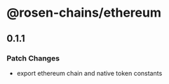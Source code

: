 # @rosen-chains/ethereum

## 0.1.1

### Patch Changes

- export ethereum chain and native token constants
